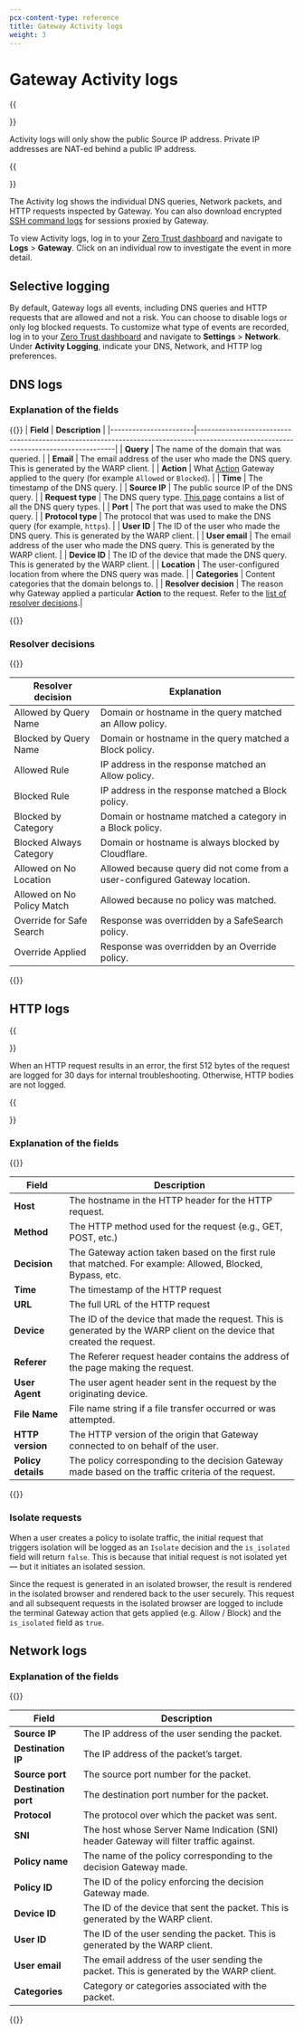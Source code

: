 ```yaml
---
pcx-content-type: reference
title: Gateway Activity logs
weight: 3
---
```


# Gateway Activity logs

{{<Aside>}}

Activity logs will only show the public Source IP address. Private IP addresses are NAT-ed behind a public IP address.

{{</Aside>}}

The Activity log shows the individual DNS queries, Network packets, and HTTP requests inspected by Gateway. You can also download encrypted [SSH command logs](/cloudflare-one/policies/filtering/network-policies/ssh-logging/) for sessions proxied by Gateway.

To view Activity logs, log in to your [Zero Trust dashboard](https://dash.teams.cloudflare.com/) and navigate to **Logs** > **Gateway**. Click on an individual row to investigate the event in more detail.

## Selective logging

By default, Gateway logs all events, including DNS queries and HTTP requests that are allowed and not a risk. You can choose to disable logs or only log blocked requests. To customize what type of events are recorded, log in to your [Zero Trust dashboard](https://dash.teams.cloudflare.com/) and navigate to **Settings** > **Network**. Under **Activity Logging**, indicate your DNS, Network, and HTTP log preferences.

## DNS logs

### Explanation of the fields

{{<table-wrap>}}
| **Field**             | **Description**                                                                                                                     |
|-----------------------|-------------------------------------------------------------------------------------------------------------------------------------|
| **Query**             | The name of the domain that was queried.                                                                                            |
| **Email**             | The email address of the user who made the DNS query. This is generated by the WARP client.                                         |
| **Action**            | What [Action](/cloudflare-one/policies/filtering/dns-policies/#actions) Gateway applied to the query (for example `Allowed` or `Blocked`).       |
| **Time**              | The timestamp of the DNS query.                                                                                                     |
| **Source IP**         | The public source IP of the DNS query.                                                                                              |
| **Request type**      | The DNS query type. [This page](https://en.wikipedia.org/wiki/List_of_DNS_record_types) contains a list of all the DNS query types. |
| **Port**              | The port that was used to make the DNS query.                          |
| **Protocol type**     | The protocol that was used to make the DNS query (for example, `https`).                                                            |
| **User ID**           | The ID of the user who made the DNS query. This is generated by the WARP client.                                                    |
| **User email**        | The email address of the user who made the DNS query. This is generated by the WARP client.                                         |
| **Device ID**         | The ID of the device that made the DNS query. This is generated by the WARP client.                                                 |
| **Location**          | The user-configured location from where the DNS query was made.                                                                     |
| **Categories**        | Content categories that the domain belongs to.                                                                                      |
| **Resolver decision** | The reason why Gateway applied a particular **Action** to the request. Refer to the [list of resolver decisions](#resolver-decisions).|

{{</table-wrap>}}

### Resolver decisions

{{<table-wrap>}}

| **Resolver decision**      | **Explanation**                                                       |
|----------------------------|-----------------------------------------------------------------------|
| Allowed by Query Name      | Domain or hostname in the query matched an Allow policy.                         |
| Blocked by Query Name      | Domain or hostname in the query matched a Block policy.                         |
| Allowed Rule               | IP address in the response matched an Allow policy.  |
| Blocked Rule               | IP address in the response matched a Block policy. |
| Blocked by Category        | Domain or hostname matched a category in a Block policy.                           |
| Blocked Always Category    | Domain or hostname is always blocked by Cloudflare.               |
| Allowed on No Location     | Allowed because query did not come from a user-configured Gateway location. |
| Allowed on No Policy Match | Allowed because no policy was matched.                              |
| Override for Safe Search   | Response was overridden by a SafeSearch policy.                               |
| Override Applied           | Response was overridden by an Override policy.              |

{{</table-wrap>}}

## HTTP logs

{{<Aside type="note">}}

When an HTTP request results in an error, the first 512 bytes of the request are logged for 30 days for internal troubleshooting. Otherwise, HTTP bodies are not logged.

{{</Aside>}}

### Explanation of the fields

{{<table-wrap>}}

| Field              | Description                                                                                                              |
| ------------------ | ------------------------------------------------------------------------------------------------------------------------ |
| **Host**           | The hostname in the HTTP header for the HTTP request.                                                                    |
| **Method**         | The HTTP method used for the request (e.g., GET, POST, etc.)                                                             |
| **Decision**       | The Gateway action taken based on the first rule that matched. For example: Allowed, Blocked, Bypass, etc.               |
| **Time**           | The timestamp of the HTTP request                                                                                        |
| **URL**            | The full URL of the HTTP request                                                                                         |
| **Device**         | The ID of the device that made the request. This is generated by the WARP client on the device that created the request. |
| **Referer**        | The Referer request header contains the address of the page making the request.                                          |
| **User Agent**     | The user agent header sent in the request by the originating device.                                                     |
| **File Name**      | File name string if a file transfer occurred or was attempted.                                                           |
| **HTTP version**   | The HTTP version of the origin that Gateway connected to on behalf of the user.                                          |
| **Policy details** | The policy corresponding to the decision Gateway made based on the traffic criteria of the request.                      |

{{</table-wrap>}}

### Isolate requests

When a user creates a policy to isolate traffic, the initial request that triggers isolation will be logged as an `Isolate` decision and the `is_isolated` field will return `false`. This is because that initial request is not isolated yet — but it initiates an isolated session.

Since the request is generated in an isolated browser, the result is rendered in the isolated browser and rendered back to the user securely. This request and all subsequent requests in the isolated browser are logged to include the terminal Gateway action that gets applied (e.g. Allow / Block) and the `is_isolated` field as `true`.

## Network logs

### Explanation of the fields

{{<table-wrap>}}

| Field                | Description                                                                             |
| -------------------- | --------------------------------------------------------------------------------------- |
| **Source IP**        | The IP address of the user sending the packet.                                          |
| **Destination IP**   | The IP address of the packet’s target.                                                  |
| **Source port**      | The source port number for the packet.                                                  |
| **Destination port** | The destination port number for the packet.                                             |
| **Protocol**         | The protocol over which the packet was sent.                                            |
| **SNI**              | The host whose Server Name Indication (SNI) header Gateway will filter traffic against. |
| **Policy name**      | The name of the policy corresponding to the decision Gateway made.                      |
| **Policy ID**        | The ID of the policy enforcing the decision Gateway made.                               |
| **Device ID**        | The ID of the device that sent the packet. This is generated by the WARP client.        |
| **User ID**          | The ID of the user sending the packet. This is generated by the WARP client.            |
| **User email**       | The email address of the user sending the packet. This is generated by the WARP client. |
| **Categories**       | Category or categories associated with the packet.                                      |

{{</table-wrap>}}
